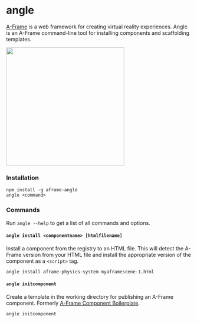 # angle

[A-Frame](https://aframe.io) is a web framework for creating virtual reality
experiences. Angle is an A-Frame command-line tool for installing components
and scaffolding templates.

<img src="https://cloud.githubusercontent.com/assets/674727/19332873/0ea826e6-90a5-11e6-9c4f-9dff33bb9fcb.png" width="320">

### Installation

```
npm install -g aframe-angle
angle <command>
```

### Commands

Run `angle --help` to get a list of all commands and options.

#### `angle install <componentname> [htmlfilename]`

Install a component from the registry to an HTML file. This will detect the
A-Frame version from your HTML file and install the appropriate version of the
component as a `<script>` tag.

```
angle install aframe-physics-system myaframescene-1.html
```

#### `angle initcomponent`

Create a template in the working directory for publishing an A-Frame component.
Formerly [A-Frame Component
Boilerplate](https://github.com/ngokevin/aframe-component-boilerplate).

```
angle initcomponent
```
